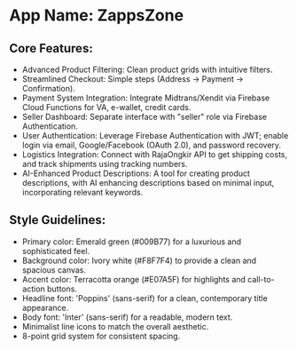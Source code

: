 # **App Name**: ZappsZone

## Core Features:

- Advanced Product Filtering: Clean product grids with intuitive filters.
- Streamlined Checkout: Simple steps (Address -> Payment -> Confirmation).
- Payment System Integration: Integrate Midtrans/Xendit via Firebase Cloud Functions for VA, e-wallet, credit cards.
- Seller Dashboard: Separate interface with "seller" role via Firebase Authentication.
- User Authentication: Leverage Firebase Authentication with JWT; enable login via email, Google/Facebook (OAuth 2.0), and password recovery.
- Logistics Integration: Connect with RajaOngkir API to get shipping costs, and track shipments using tracking numbers.
- AI-Enhanced Product Descriptions: A tool for creating product descriptions, with AI enhancing descriptions based on minimal input, incorporating relevant keywords.

## Style Guidelines:

- Primary color: Emerald green (#009B77) for a luxurious and sophisticated feel.
- Background color: Ivory white (#F8F7F4) to provide a clean and spacious canvas.
- Accent color: Terracotta orange (#E07A5F) for highlights and call-to-action buttons.
- Headline font: 'Poppins' (sans-serif) for a clean, contemporary title appearance.
- Body font: 'Inter' (sans-serif) for a readable, modern text.
- Minimalist line icons to match the overall aesthetic.
- 8-point grid system for consistent spacing.